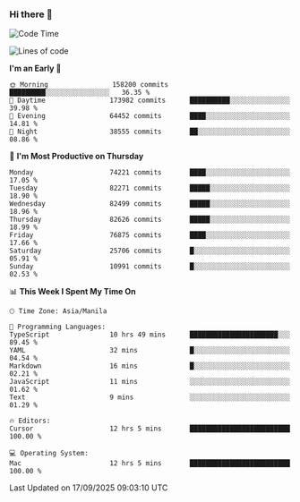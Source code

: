 ### Hi there 👋

<!--START_SECTION:waka-->
![Code Time](http://img.shields.io/badge/Code%20Time-6%2C274%20hrs%2023%20mins-blue)

![Lines of code](https://img.shields.io/badge/From%20Hello%20World%20I%27ve%20Written-146.5%20million%20lines%20of%20code-blue)

**I'm an Early 🐤** 

```text
🌞 Morning                158200 commits      █████████░░░░░░░░░░░░░░░░   36.35 % 
🌆 Daytime                173982 commits      ██████████░░░░░░░░░░░░░░░   39.98 % 
🌃 Evening                64452 commits       ████░░░░░░░░░░░░░░░░░░░░░   14.81 % 
🌙 Night                  38555 commits       ██░░░░░░░░░░░░░░░░░░░░░░░   08.86 % 
```
📅 **I'm Most Productive on Thursday** 

```text
Monday                   74221 commits       ████░░░░░░░░░░░░░░░░░░░░░   17.05 % 
Tuesday                  82271 commits       █████░░░░░░░░░░░░░░░░░░░░   18.90 % 
Wednesday                82499 commits       █████░░░░░░░░░░░░░░░░░░░░   18.96 % 
Thursday                 82626 commits       █████░░░░░░░░░░░░░░░░░░░░   18.99 % 
Friday                   76875 commits       ████░░░░░░░░░░░░░░░░░░░░░   17.66 % 
Saturday                 25706 commits       █░░░░░░░░░░░░░░░░░░░░░░░░   05.91 % 
Sunday                   10991 commits       █░░░░░░░░░░░░░░░░░░░░░░░░   02.53 % 
```


📊 **This Week I Spent My Time On** 

```text
🕑︎ Time Zone: Asia/Manila

💬 Programming Languages: 
TypeScript               10 hrs 49 mins      ██████████████████████░░░   89.45 % 
YAML                     32 mins             █░░░░░░░░░░░░░░░░░░░░░░░░   04.54 % 
Markdown                 16 mins             █░░░░░░░░░░░░░░░░░░░░░░░░   02.21 % 
JavaScript               11 mins             ░░░░░░░░░░░░░░░░░░░░░░░░░   01.62 % 
Text                     9 mins              ░░░░░░░░░░░░░░░░░░░░░░░░░   01.29 % 

🔥 Editors: 
Cursor                   12 hrs 5 mins       █████████████████████████   100.00 % 

💻 Operating System: 
Mac                      12 hrs 5 mins       █████████████████████████   100.00 % 
```


 Last Updated on 17/09/2025 09:03:10 UTC
<!--END_SECTION:waka-->


<!--
**rad182/rad182** is a ✨ _special_ ✨ repository because its `README.md` (this file) appears on your GitHub profile.

Here are some ideas to get you started:

- 🔭 I’m currently working on ...
- 🌱 I’m currently learning ...
- 👯 I’m looking to collaborate on ...
- 🤔 I’m looking for help with ...
- 💬 Ask me about ...
- 📫 How to reach me: ...
- 😄 Pronouns: ...
- ⚡ Fun fact: ...
-->
